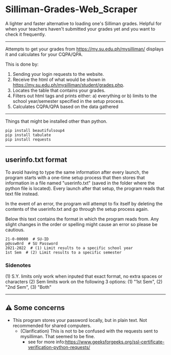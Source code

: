# Silliman-Grades-Web_Scraper

A lighter and faster alternative to loading one's Silliman grades. Helpful for when your teachers haven't submitted your grades yet and you want to check it frequently.

---

Attempts to get your grades from https://my.su.edu.ph/mysilliman/ displays it and calculates for your CQPA/QPA.

This is done by:
1. Sending your login requests to the website.
2. Receive the html of what would be shown in https://my.su.edu.ph/mysilliman/student/grades.php.
3. Locates the table that contains your grades.
4. Filters out html tags and prints either: a) everything or b) limits to the school year/semester specified in the setup process.
5. Calculates CQPA/QPA based on the data gathered

---
Things that might be installed other than python.

```
pip install beautifulsoup4
pip install tabulate
pip install requests
```

---
## userinfo.txt format

To avoid having to type the same information after every launch, the program starts with a one-time setup process that then stores that information in a file named "userinfo.txt" (saved in the folder where the python file is located). Every launch after that setup, the program reads that text file instead. 

In the event of an error, the program will attempt to fix itself by deleting the contents of the userinfo.txt and go through the setup process again.

Below this text contains the format in which the program reads from. Any slight changes in the order or spelling might cause an error so please be cautious.
```
21-0-00000  # SU-ID
p@ssw0rd  # SU Password
2021-2022  # (1) Limit results to a specific school year
1st Sem  # (2) Limit results to a specific semester
```

### Sidenotes
(1) S.Y. limits only work when inputed that exact format, no extra spaces or characters
(2) Sem limits work on the following 3 options: (1) "1st Sem", (2) "2nd Sem", (3) "Both" 

---
## ⚠️ Some concerns
- This program stores your password locally, but in plain text. Not recommended for shared computers.
  - (Clarification) This is not to be confused with the requests sent to mysilliman. That seemed to be fine.
    - see for more info:https://www.geeksforgeeks.org/ssl-certificate-verification-python-requests/
